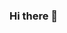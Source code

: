 ### Hi there 👋

<!--
**maikejo/maikejo** is a ✨ _special_ ✨ repository because its `README.md` (this file) appears on your GitHub profile.

Hey, I'm Maike Silva! 💻🏾

I'm a Brazilian Developer/Software Engineer.

Currently I'm focused on

Studying MicroService, Golang, Kafka , Flutter

💬 My article - 
   - https://medium.com/spring-boot-kubernetes-deploy/spring-boot-micro-servi%C3%A7os-kubernetes-deploy-7caca4d621d2
   - https://medium.com/flutter-integra%C3%A7%C3%A3o-continua-ci-cd-github-travis-ci/configurando-ci-cd-em-um-projeto-flutter-android-d0c57305db3c
   - https://pub.dev/packages/mercadobitcoin
